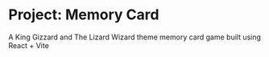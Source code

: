 # Project: Memory Card

A King Gizzard and The Lizard Wizard theme memory card game built using React + Vite
